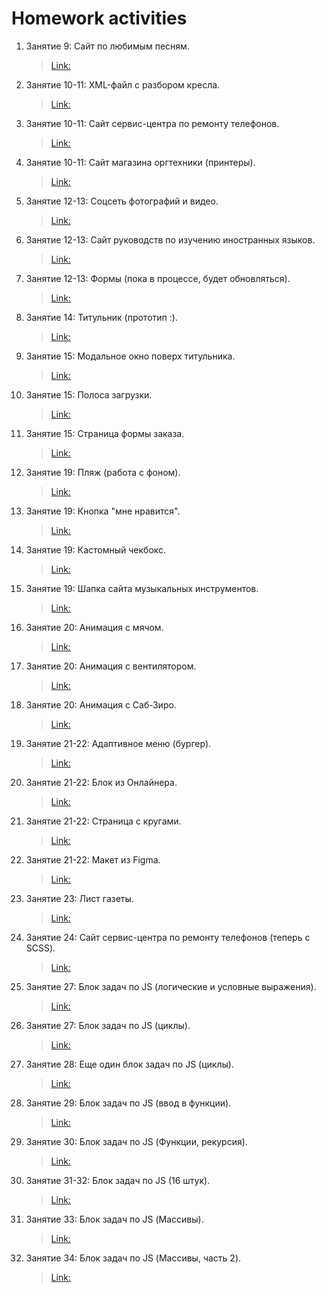 # Homework activities

1. Занятие 9: Сайт по любимым песням.
   >[Link:](https://github.com/ArtemYunkevich/HomeWork/tree/master/MySite/Songs) 
1. Занятие 10-11: XML-файл с разбором кресла.
   >[Link:](https://github.com/ArtemYunkevich/HomeWork/tree/master/XML)  
1. Занятие 10-11: Сайт сервис-центра по ремонту телефонов.
   >[Link:](https://github.com/ArtemYunkevich/HomeWork/tree/master/Class%2010-11/website%201%20-%20phones%20repair) 
1. Занятие 10-11: Сайт магазина оргтехники (принтеры).
   >[Link:](https://github.com/ArtemYunkevich/HomeWork/tree/master/Class%2010-11/website%202%20-%20office%20equipment%20shop) 
1. Занятие 12-13: Соцсеть фотографий и видео.
   >[Link:](https://github.com/ArtemYunkevich/HomeWork/tree/master/Class%2012-13/Site1%20-%20social%20media%20site) 
1. Занятие 12-13: Сайт руководств по изучению иностранных языков.
   >[Link:](https://github.com/ArtemYunkevich/HomeWork/tree/master/Class%2012-13/Site2%20-%20language%20study%20platform) 
1. Занятие 12-13: Формы (пока в процессе, будет обновляться).
   >[Link:](https://github.com/ArtemYunkevich/HomeWork/tree/master/Class%2012-13/%D1%84%D0%BE%D1%80%D0%BC%D1%8B) 
1. Занятие 14: Титульник (прототип :).
   >[Link:](https://github.com/ArtemYunkevich/HomeWork/tree/master/Class%2014) 
1. Занятие 15: Модальное окно поверх титульника.
   >[Link:](https://github.com/ArtemYunkevich/HomeWork/tree/master/Class%2015-16/Modal%20Window)
1. Занятие 15: Полоса загрузки.
   >[Link:](https://github.com/ArtemYunkevich/HomeWork/tree/master/Class%2015-16/Progress%20bar)
1. Занятие 15: Страница формы заказа.
   >[Link:](https://github.com/ArtemYunkevich/HomeWork/tree/master/Class%2015-16/Order%20form%20page)
1. Занятие 19: Пляж (работа с фоном).
   >[Link:](https://github.com/ArtemYunkevich/HomeWork/tree/master/Class%2019/Task%201)
1. Занятие 19: Кнопка "мне нравится".
   >[Link:](https://github.com/ArtemYunkevich/HomeWork/tree/master/Class%2019/Task%202)
1. Занятие 19: Кастомный чекбокс.
   >[Link:](https://github.com/ArtemYunkevich/HomeWork/tree/master/Class%2019/Task%203)
1. Занятие 19: Шапка сайта музыкальных инструментов.
   >[Link:](https://github.com/ArtemYunkevich/HomeWork/tree/master/Class%2019/Task%204)
1. Занятие 20: Анимация с мячом.
   >[Link:](https://github.com/ArtemYunkevich/HomeWork/tree/master/Class%2020/Task%201)
1. Занятие 20: Анимация с вентилятором.
   >[Link:](https://github.com/ArtemYunkevich/HomeWork/tree/master/Class%2020/Task%202)
1. Занятие 20: Анимация с Саб-Зиро.
   >[Link:](https://github.com/ArtemYunkevich/HomeWork/tree/master/Class%2020/Task%203)
1. Занятие 21-22: Адаптивное меню (бургер).
   >[Link:](https://github.com/ArtemYunkevich/HomeWork/tree/master/Class%2021-22/Task%201%20-%20Burger%20menu)
1. Занятие 21-22: Блок из Онлайнера.
   >[Link:](https://github.com/ArtemYunkevich/HomeWork/tree/master/Class%2021-22/Task%202%20-%20Onliner%20block)
1. Занятие 21-22: Страница с кругами.
   >[Link:](https://github.com/ArtemYunkevich/HomeWork/tree/master/Class%2021-22/Task%203%20-%20Header)
1. Занятие 21-22: Макет из Figma.
   >[Link:](https://github.com/ArtemYunkevich/HomeWork/tree/master/Class%2021-22/Task%204%20-%20Figma%20Page)
1. Занятие 23: Лист газеты.
   >[Link:](https://github.com/ArtemYunkevich/HomeWork/tree/master/Class%2023)
1. Занятие 24: Сайт сервис-центра по ремонту телефонов (теперь с SCSS).
   >[Link:](https://github.com/ArtemYunkevich/HomeWork/tree/master/Class%2024/Task%201)
1. Занятие 27: Блок задач по JS (логические и условные выражения). 
   >[Link:](https://github.com/ArtemYunkevich/HomeWork/tree/master/Class%2027/HomeWork%20Block%201)
1. Занятие 27: Блок задач по JS (циклы). 
   >[Link:](https://github.com/ArtemYunkevich/HomeWork/tree/master/Class%2027/HomeWork%20Block%202)
1. Занятие 28: Еще один блок задач по JS (циклы). 
   >[Link:](https://github.com/ArtemYunkevich/HomeWork/tree/master/Class%2028)
1. Занятие 29: Блок задач по JS (ввод в функции). 
   >[Link:](https://github.com/ArtemYunkevich/HomeWork/tree/master/Class%2029)
1. Занятие 30: Блок задач по JS (Функции, рекурсия). 
   >[Link:](https://github.com/ArtemYunkevich/HomeWork/tree/master/Class%2029)
1. Занятие 31-32: Блок задач по JS (16 штук). 
   >[Link:](https://github.com/ArtemYunkevich/HomeWork/tree/master/Class%2031-32)
1. Занятие 33: Блок задач по JS (Массивы). 
   >[Link:](https://github.com/ArtemYunkevich/HomeWork/tree/master/Class%2033)
1. Занятие 34: Блок задач по JS (Массивы, часть 2). 
   >[Link:](https://github.com/ArtemYunkevich/HomeWork/tree/master/Class%2034)